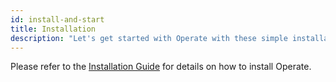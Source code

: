 ```yaml
---
id: install-and-start
title: Installation
description: "Let's get started with Operate with these simple installation steps."
---
```


Please refer to the [Installation Guide](/docs/self-managed/platform-deployment/platform-8-deployment) for details on how to install Operate.

